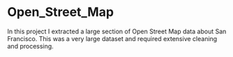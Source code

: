 # Open_Street_Map

In this project I extracted a large section of Open Street Map data about San Francisco. This was a very large dataset and required extensive cleaning and processing. 
